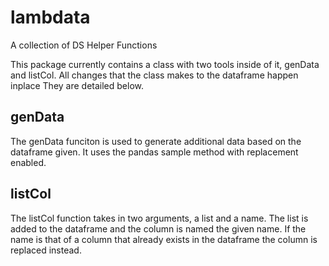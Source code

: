 # lambdata
A collection of DS Helper Functions

This package currently contains a class with two tools inside of it, genData and listCol. All changes that the class makes to the dataframe happen inplace They are detailed below.

## genData
The genData funciton is used to generate additional data based on the dataframe given. It uses the pandas sample method with replacement enabled.

## listCol
The listCol function takes in two arguments, a list and a name. The list is added to the dataframe and the column is named the given name. If the name is that of a column that already exists in the dataframe the column is replaced instead. 
